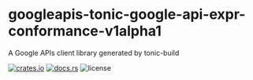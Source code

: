# googleapis-tonic-google-api-expr-conformance-v1alpha1

A Google APIs client library generated by tonic-build

[![crates.io](https://img.shields.io/crates/v/googleapis-tonic-google-api-expr-conformance-v1alpha1)](https://crates.io/crates/googleapis-tonic-google-api-expr-conformance-v1alpha1)
[![docs.rs](https://img.shields.io/docsrs/googleapis-tonic-google-api-expr-conformance-v1alpha1)](https://docs.rs/googleapis-tonic-google-api-expr-conformance-v1alpha1)
![license](https://img.shields.io/crates/l/googleapis-tonic-google-api-expr-conformance-v1alpha1)
